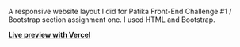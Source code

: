 A responsive website layout I did for Patika Front-End Challenge #1 / Bootstrap section assignment one. I used HTML and Bootstrap.

<b><a href="https://kodluyoruzilkrepo-seven.vercel.app/bootstrap-odev-1/index.html">Live preview with Vercel</a></b>
